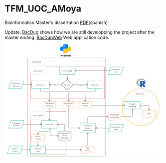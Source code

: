 # TFM_UOC_AMoya
Bioinformatics Master's dissertation [PDF](https://github.com/albamgarces/TFM_UOC_AMoya/blob/main/memoria/AlbaMoyaGarces_MemoriaFinal.pdf)(spanish)

Update. [BacDup](https://github.com/JFsanchezherrero/BacDup.git) shows how we are still developping the project after the master ending.
        [BacDupWeb](https://github.com/dibanezmal/BACDUPWEB.git) Web application code.
![Workflow](workflow.png)
